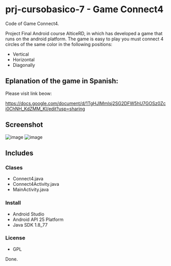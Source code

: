# prj-cursobasico-7 - Game Connect4
Code of Game Connect4.

Project Final Android course AlticeRD, in which has developed a game that runs on the android platform. The game is easy to play you must connect 4 circles of the same color in the following positions:
- Vertical
- Horizontal
- Diagonally

## Eplanation of the game in Spanish:

Please visit link beow:

https://docs.google.com/document/d/1TgHJlMmlsj2SG2DFW5hU7GOSz0Zci0ChNH_KdZMM_KI/edit?usp=sharing

## Screenshot
![image](https://cloud.githubusercontent.com/assets/2442388/26288230/7d29eb68-3e5b-11e7-9a92-fe52ead7ee2f.png)
![image](https://cloud.githubusercontent.com/assets/2442388/26288310/20f04e8a-3e5d-11e7-8dea-199f160e4573.png)





## Includes

### Clases
- Connect4.java
- Connect4Activity.java
- MainActivity.java


### Install
- Android Studio
- Android API 25 Platform
- Java SDK 1.8_77

### License
- GPL

Done.

